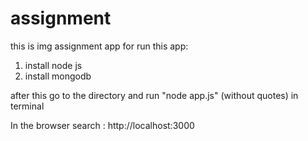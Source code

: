 # assignment
this is img assignment app
for run this app:
1. install node js
2. install mongodb

after this go to the directory and run "node app.js" (without quotes) in terminal


In the browser search  : http://localhost:3000


